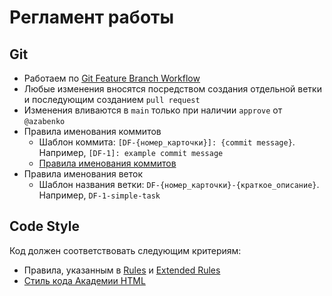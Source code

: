 # Регламент работы

## Git

- Работаем по [Git Feature Branch Workflow](https://www.atlassian.com/git/tutorials/comparing-workflows/feature-branch-workflow)
- Любые изменения вносятся посредством создания отдельной ветки и последующим созданием `pull request`
- Изменения вливаются в `main` только при наличии `approve` от `@azabenko`
- Правила именования коммитов
  - Шаблон коммита: `[DF-{номер_карточки}]: {commit message}`. Например, `[DF-1]: example commit message`
  - [Правила именования коммитов](https://chris.beams.io/posts/git-commit/)
- Правила именования веток
  - Шаблон названия ветки: `DF-{номер_карточки}-{краткое_описание}`. Например, `DF-1-simple-task`

## Code Style

Код должен соответствовать следующим критериям:
- Правила, указанным в [Rules](https://disk.yandex.ru/i/4j6uzDObZFhagA) и [Extended Rules](https://disk.yandex.ru/d/fnJol1CsWA6lxQ)
- [Стиль кода Академии HTML](https://codeguide.academy/html-css.html)
